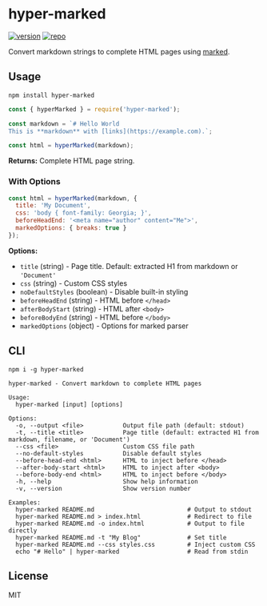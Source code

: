 # hyper-marked

[![version][npm-badge]][npm-link]
[![repo][github-src]][github-link]

Convert markdown strings to complete HTML pages using [marked](https://github.com/markedjs/marked).

## Usage

`npm install hyper-marked`

```javascript
const { hyperMarked } = require('hyper-marked');

const markdown = `# Hello World
This is **markdown** with [links](https://example.com).`;

const html = hyperMarked(markdown);
```

**Returns:** Complete HTML page string.

### With Options

```javascript
const html = hyperMarked(markdown, {
  title: 'My Document',
  css: 'body { font-family: Georgia; }',
  beforeHeadEnd: '<meta name="author" content="Me">',
  markedOptions: { breaks: true }
});
```

**Options:**
- `title` (string) - Page title. Default: extracted H1 from markdown or `'Document'`
- `css` (string) - Custom CSS styles
- `noDefaultStyles` (boolean) - Disable built-in styling
- `beforeHeadEnd` (string) - HTML before `</head>`
- `afterBodyStart` (string) - HTML after `<body>`
- `beforeBodyEnd` (string) - HTML before `</body>`
- `markedOptions` (object) - Options for marked parser

## CLI

`npm i -g hyper-marked`

```
hyper-marked - Convert markdown to complete HTML pages

Usage:
  hyper-marked [input] [options]

Options:
  -o, --output <file>           Output file path (default: stdout)
  -t, --title <title>           Page title (default: extracted H1 from markdown, filename, or 'Document')
  --css <file>                  Custom CSS file path
  --no-default-styles           Disable default styles
  --before-head-end <html>      HTML to inject before </head>
  --after-body-start <html>     HTML to inject after <body>
  --before-body-end <html>      HTML to inject before </body>
  -h, --help                    Show help information
  -v, --version                 Show version number

Examples:
  hyper-marked README.md                          # Output to stdout
  hyper-marked README.md > index.html             # Redirect to file
  hyper-marked README.md -o index.html            # Output to file directly
  hyper-marked README.md -t "My Blog"             # Set title
  hyper-marked README.md --css styles.css         # Inject custom CSS
  echo "# Hello" | hyper-marked                   # Read from stdin
```

## License

MIT

[github-src]: https://badgen.net/badge/-/amio%2Fhyper-marked/black?icon=github&label=
[github-link]: https://github.com/amio/hyper-marked
[npm-badge]: https://badgen.net/npm/v/hyper-marked
[npm-link]: https://www.npmjs.com/package/hyper-marked
